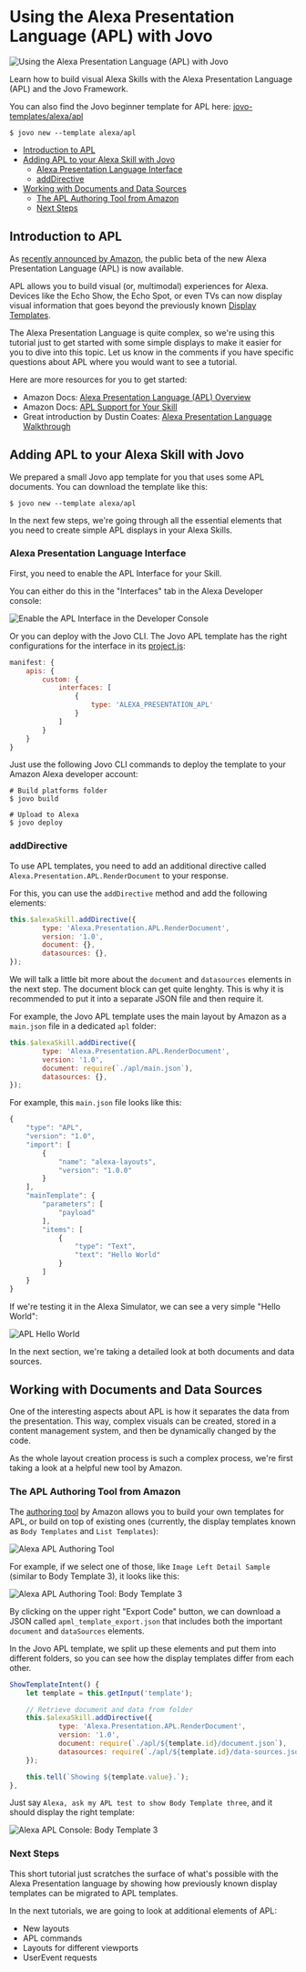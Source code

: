 # Using the Alexa Presentation Language (APL) with Jovo

![Using the Alexa Presentation Language (APL) with Jovo](./img/alexa-presentation-language-og.jpg "Using the Alexa Presentation Language (APL) with Jovo")

Learn how to build visual Alexa Skills with the Alexa Presentation Language (APL) and the Jovo Framework.

You can also find the Jovo beginner template for APL here: [jovo-templates/alexa/apl](https://github.com/jovotech/jovo-templates/tree/master/alexa/apl)

```shell
$ jovo new --template alexa/apl
```

* [Introduction to APL](#introduction-to-apl)
* [Adding APL to your Alexa Skill with Jovo](#adding-apl-to-your-alexa-skill-with-jovo)
   * [Alexa Presentation Language Interface](#alexa-presentation-language-interface)
   * [addDirective](#adddirective)
* [Working with Documents and Data Sources](#working-with-documents-and-data-sources)
   * [The APL Authoring Tool from Amazon](#the-apl-authoring-tool-from-amazon)
   * [Next Steps](#next-steps)

## Introduction to APL

As [recently announced by Amazon](https://developer.amazon.com/blogs/alexa/post/0d2ad283-b7c3-48ba-8313-40f2b5fdc19d/alexa-presentation-language-now-available), the public beta of the new Alexa Presentation Language (APL) is now available.

APL allows you to build visual (or, multimodal) experiences for Alexa. Devices like the Echo Show, the Echo Spot, or even TVs can now display visual information that goes beyond the previously known [Display Templates](https://www.jovo.tech/docs/amazon-alexa/visual-output).

The Alexa Presentation Language is quite complex, so we're using this tutorial just to get started with some simple displays to make it easier for you to dive into this topic. Let us know in the comments if you have specific questions about APL where you would want to see a tutorial.

Here are more resources for you to get started:
* Amazon Docs: [Alexa Presentation Language (APL) Overview](https://developer.amazon.com/docs/alexa-presentation-language/apl-overview.html)
* Amazon Docs: [APL Support for Your Skill](https://developer.amazon.com/docs/alexa-presentation-language/apl-support-for-your-skill.html)
* Great introduction by Dustin Coates: [Alexa Presentation Language Walkthrough](https://www.talkingtocomputers.com/apl-alexa-presentation-language)

## Adding APL to your Alexa Skill with Jovo

We prepared a small Jovo app template for you that uses some APL documents. You can download the template like this:

```shell
$ jovo new --template alexa/apl
```
In the next few steps, we're going through all the essential elements that you need to create simple APL displays in your Alexa Skills.

### Alexa Presentation Language Interface

First, you need to enable the APL Interface for your Skill.

You can either do this in the "Interfaces" tab in the Alexa Developer console:

![Enable the APL Interface in the Developer Console](./img/apl-interface-alexa-console.jpg "Alexa Presentation Language in the Developer Console")

Or you can deploy with the Jovo CLI. The Jovo APL template has the right configurations for the interface in its [project.js](https://github.com/jovotech/jovo-templates/blob/master/alexa/apl/project.js):

```javascript
manifest: {
    apis: {
        custom: {
            interfaces: [
                {
                    type: 'ALEXA_PRESENTATION_APL'
                }
            ]
        }
    }
}
```
Just use the following Jovo CLI commands to deploy the template to your Amazon Alexa developer account:

```shell
# Build platforms folder
$ jovo build

# Upload to Alexa
$ jovo deploy
```

### addDirective

To use APL templates, you need to add an additional directive called `Alexa.Presentation.APL.RenderDocument` to your response.

For this, you can use the `addDirective` method and add the following elements:

```javascript
this.$alexaSkill.addDirective({
        type: 'Alexa.Presentation.APL.RenderDocument',
        version: '1.0',
        document: {},
        datasources: {},
});
```

We will talk a little bit more about the `document` and `datasources` elements in the next step. The document block can get quite lenghty. This is why it is recommended to put it into a separate JSON file and then require it.

For example, the Jovo APL template uses the main layout by Amazon as a `main.json` file in a dedicated `apl` folder:

```javascript
this.$alexaSkill.addDirective({
        type: 'Alexa.Presentation.APL.RenderDocument',
        version: '1.0',
        document: require(`./apl/main.json`),
        datasources: {},
});
```

For example, this `main.json` file looks like this:

```javascript
{
    "type": "APL",
    "version": "1.0",
    "import": [
        {
            "name": "alexa-layouts",
            "version": "1.0.0"
        }
    ],
    "mainTemplate": {
        "parameters": [
            "payload"
        ],
        "items": [
            {
                "type": "Text",
                "text": "Hello World"
            }
        ]
    }
}
```

If we're testing it in the Alexa Simulator, we can see a very simple "Hello World":

![APL Hello World](./img/apl-hello-world.jpg "Hello World with the Alexa Presentation Language in the Developer Console")

In the next section, we're taking a detailed look at both documents and data sources.

## Working with Documents and Data Sources

One of the interesting aspects about APL is how it separates the data from the presentation. This way, complex visuals can be created, stored in a content management system, and then be dynamically changed by the code.

As the whole layout creation process is such a complex process, we're first taking a look at a helpful new tool by Amazon.

### The APL Authoring Tool from Amazon

The [authoring tool](https://developer.amazon.com/alexa/console/ask/displays/?) by Amazon allows you to build your own templates for APL, or build on top of existing ones (currently, the display templates known as `Body Templates` and `List Templates`):

![Alexa APL Authoring Tool](./img/alexa-apl-authoring-tool.jpg "Alexa APL Authoring Tool")

For example, if we select one of those, like `Image Left Detail Sample` (similar to Body Template 3), it looks like this:

![Alexa APL Authoring Tool: Body Template 3](./img/apl-body-template-3-authoring.jpg "Body Template 3 in the Alexa APL Authoring Tool")

By clicking on the upper right "Export Code" button, we can download a JSON called `apml_template_export.json` that includes both the important `document` and `dataSources` elements.

In the Jovo APL template, we split up these elements and put them into different folders, so you can see how the display templates differ from each other.

```javascript
ShowTemplateIntent() {
    let template = this.getInput('template');

    // Retrieve document and data from folder
    this.$alexaSkill.addDirective({
            type: 'Alexa.Presentation.APL.RenderDocument',
            version: '1.0',
            document: require(`./apl/${template.id}/document.json`),
            datasources: require(`./apl/${template.id}/data-sources.json`),
    });

    this.tell(`Showing ${template.value}.`);
},
```

Just say `Alexa, ask my APL test to show Body Template three`, and it should display the right template:

![Alexa APL Console: Body Template 3](./img/apl-body-template-3-console.jpg "Body Template 3 in the Alexa Console with APL")

### Next Steps

This short tutorial just scratches the surface of what's possible with the Alexa Presentation language by showing how previously known display templates can be migrated to APL templates.

In the next tutorials, we are going to look at additional elements of APL:

* New layouts
* APL commands
* Layouts for different viewports
* UserEvent requests

<!--[metadata]: { "description": "Learn how to build visual Alexa Skills with the Alexa Presentation Language (APL) and the Jovo Framework.", "author": "jan-koenig", "tags": "Amazon Alexa", "og-image": "https://www.jovo.tech/img/tutorials/alexa-presentation-language/alexa-presentation-language-og.jpg" }-->
